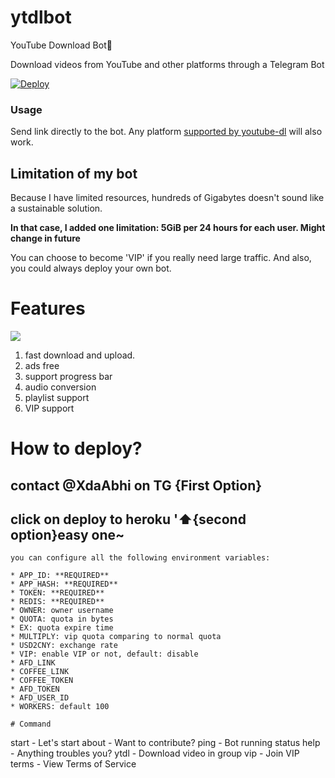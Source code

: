 # ytdlbot

YouTube Download Bot🚀

Download videos from YouTube and other platforms through a Telegram Bot

[![Deploy](https://www.herokucdn.com/deploy/button.svg)](https://heroku.com/deploy)

### Usage


Send link directly to the bot. Any
platform [supported by youtube-dl](https://ytdl-org.github.io/youtube-dl/supportedsites.html) will also work.

## Limitation of my bot

Because I have limited resources, hundreds of Gigabytes doesn't sound like a sustainable solution.

**In that case, I added one limitation: 5GiB per 24 hours for each user. Might change in future**

You can choose to become 'VIP' if you really need large traffic. And also, you could always deploy your own bot.

# Features

![](https://www.linkpicture.com/q/@HUNTER-GAMING.png)

1. fast download and upload.
2. ads free
3. support progress bar
4. audio conversion
5. playlist support
6. VIP support

# How to deploy?
## contact @XdaAbhi on TG {First Option}
## click on deploy to heroku '⬆️{second option}easy one~
```
you can configure all the following environment variables:

* APP_ID: **REQUIRED**
* APP_HASH: **REQUIRED**
* TOKEN: **REQUIRED**
* REDIS: **REQUIRED**
* OWNER: owner username
* QUOTA: quota in bytes
* EX: quota expire time
* MULTIPLY: vip quota comparing to normal quota
* USD2CNY: exchange rate
* VIP: enable VIP or not, default: disable
* AFD_LINK
* COFFEE_LINK
* COFFEE_TOKEN
* AFD_TOKEN
* AFD_USER_ID
* WORKERS: default 100

# Command

```
start - Let's start
about - Want to contribute?
ping - Bot running status
help - Anything troubles you?
ytdl - Download video in group
vip - Join VIP
terms - View Terms of Service
```
